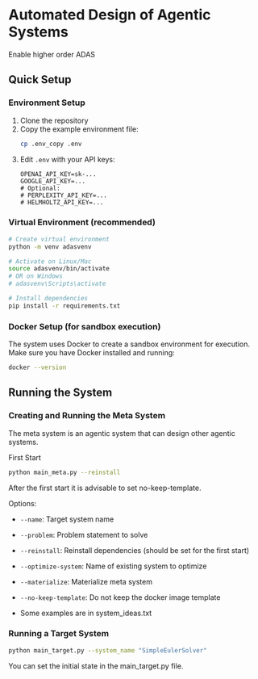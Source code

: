 # Automated Design of Agentic Systems

Enable higher order ADAS

## Quick Setup

### Environment Setup

1. Clone the repository
2. Copy the example environment file:
   ```bash
   cp .env_copy .env
   ```
3. Edit `.env` with your API keys:
   ```
   OPENAI_API_KEY=sk-...
   GOOGLE_API_KEY=...
   # Optional:
   # PERPLEXITY_API_KEY=...
   # HELMHOLTZ_API_KEY=...
   ```

### Virtual Environment (recommended)

```bash
# Create virtual environment
python -m venv adasvenv

# Activate on Linux/Mac
source adasvenv/bin/activate
# OR on Windows
# adasvenv\Scripts\activate

# Install dependencies
pip install -r requirements.txt
```

### Docker Setup (for sandbox execution)

The system uses Docker to create a sandbox environment for execution. Make sure you have Docker installed and running:

```bash
docker --version
```

## Running the System

### Creating and Running the Meta System

The meta system is an agentic system that can design other agentic systems.

First Start
```bash
python main_meta.py --reinstall
```

After the first start it is advisable to set no-keep-template.

Options:
- `--name`: Target system name
- `--problem`: Problem statement to solve
- `--reinstall`: Reinstall dependencies (should be set for the first start)
- `--optimize-system`: Name of existing system to optimize
- `--materialize`: Materialize meta system
- `--no-keep-template`: Do not keep the docker image template

- Some examples are in system_ideas.txt

### Running a Target System

```bash
python main_target.py --system_name "SimpleEulerSolver"
```

You can set the initial state in the main_target.py file.